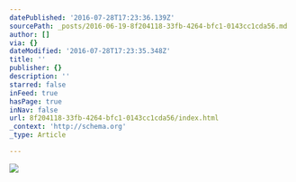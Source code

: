 ```yaml
---
datePublished: '2016-07-28T17:23:36.139Z'
sourcePath: _posts/2016-06-19-8f204118-33fb-4264-bfc1-0143cc1cda56.md
author: []
via: {}
dateModified: '2016-07-28T17:23:35.348Z'
title: ''
publisher: {}
description: ''
starred: false
inFeed: true
hasPage: true
inNav: false
url: 8f204118-33fb-4264-bfc1-0143cc1cda56/index.html
_context: 'http://schema.org'
_type: Article

---
```

![](https://the-grid-user-content.s3-us-west-2.amazonaws.com/cbb73717-074c-4185-9473-5bf678010051.jpg)